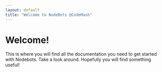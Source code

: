 ```yaml
---
layout: default
title: "Welcome to NodeBots @CodeMash"
---
```


# Welcome!

This is where you will find all the documentation you need to get started with Nodebots.  Take a look around.  Hopefully you will find something useful!


